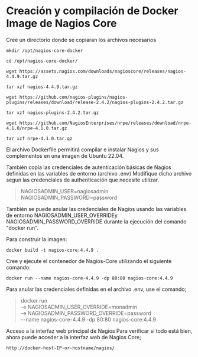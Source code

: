 # Creación y compilación de Docker Image de Nagios Core

Cree un directorio donde se copiaran los archivos necesarios

`mkdir /opt/nagios-core-docker`

`cd /opt/nagios-core-docker/`

`wget https://assets.nagios.com/downloads/nagioscore/releases/nagios-4.4.9.tar.gz`

`tar xzf nagios-4.4.9.tar.gz`

`wget https://github.com/nagios-plugins/nagios-plugins/releases/download/release-2.4.2/nagios-plugins-2.4.2.tar.gz`

`tar xzf nagios-plugins-2.4.2.tar.gz`

`wget https://github.com/NagiosEnterprises/nrpe/releases/download/nrpe-4.1.0/nrpe-4.1.0.tar.gz`

`tar xzf nrpe-4.1.0.tar.gz`


El archivo Dockerfile permitirá compilar e instalar Nagios y sus complementos en una imagen de Ubuntu 22.04.

También copia las credenciales de autenticación básicas de Nagios definidas en las variables de entorno (archivo .env)
Modifique dicho archivo segun las credenciales de authenticación que necesite utilizar.

> NAGIOSADMIN_USER=nagiosadmin
> NAGIOSADMIN_PASSWORD=password

También se puede anular las credenciales de Nagios usando las variables de entorno NAGIOSADMIN_USER_OVERRIDEy NAGIOSADMIN_PASSWORD_OVERRIDE durante la ejecución del comando "docker run".

Para construir la imagen:

`docker build -t nagios-core:4.4.9 .`

Cree y ejecute el contenedor de Nagios-Core utilizando el siguiente comando:

`docker run --name nagios-core-4.4.9 -dp 80:80 nagios-core:4.4.9`

Para anular las credenciales definidas en el archivo .env, use el comando;

> docker run \
> -e NAGIOSADMIN_USER_OVERRIDE=monadmin \
> -e NAGIOSADMIN_PASSWORD_OVERRIDE=password \
> --name nagios-core-4.4.9 -dp 80:80 nagios-core:4.4.9

Acceso a la interfaz web principal de Nagios
Para verificar si todo está bien, ahora puede acceder a la interfaz web de Nagios Core;

`http://docker-host-IP-or-hostname/nagios/`

